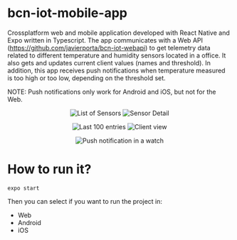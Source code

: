 # bcn-iot-mobile-app

Crossplatform web and mobile application developed with React Native and Expo written in Typescript. The app communicates with a Web API (https://github.com/javierporta/bcn-iot-webapi)
 to get telemetry data related to different temperature and humidity sensors located in a office. It also gets and updates current client values (names and threshold). In addition, this app receives push notifications when temperature measured is too high or too low, depending on the threshold set.
 
 NOTE: Push notifications only work for Android and iOS, but not for the Web.
 
 <p align="center">
  <img src="https://github.com/javierporta/bcn-iot-mobile-app/blob/main/AppListOfSensors.png?raw=true" alt="List of Sensors"/>
 <img src="https://github.com/javierporta/bcn-iot-mobile-app/blob/main/AppSensorDetail.png?raw=true" alt="Sensor Detail"/>
</p>


 <p align="center">
  <img src="https://github.com/javierporta/bcn-iot-mobile-app/blob/main/AppLast100Entries.png?raw=true" alt="Last 100 entries"/>
  <img src="https://github.com/javierporta/bcn-iot-mobile-app/blob/main/AppClient.png?raw=true" alt="Client view"/>
</p>

<p align="center">
  <img src="https://github.com/javierporta/bcn-iot-mobile-app/blob/main/Watch.png?raw=true" alt="Push notification in a watch"/>
</p>

 
 # How to run it?
 
    expo start
    
Then you can select if you want to run the project in:
- Web
- Android
- iOS
